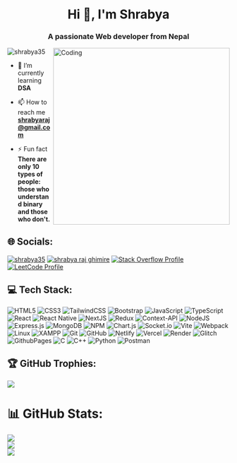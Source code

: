 <h1 align="center">Hi 👋, I'm Shrabya</h1>
<h3 align="center">A passionate Web developer from Nepal</h3>
<img align="right" alt="Coding" width="400" src="https://media.tenor.com/qJ5evVs-_uUAAAAC/coding.gif">

<p align="left"> <img src="https://komarev.com/ghpvc/?username=shrabya35&label=Profile%20views&color=0e75b6&theme=radical&style=flat" alt="shrabya35" /> </p>

- 🌱 I’m currently learning **DSA**

- 📫 How to reach me **shrabyaraj@gmail.com**

- ⚡ Fun fact **There are only 10 types of people: those who understand binary and those who don't.** 

## 🌐 Socials:
<p align="left">
<a href="https://instagram.com/shrabya35" target="blank"><img align="center" src="https://img.shields.io/badge/Instagram-%23E4405F.svg?logo=Instagram&logoColor=white" alt="shrabya35" /></a>
 <a href="https://www.linkedin.com/in/shrabya-raj-ghimire-b0ab91239/" target="blank"><img align="center" src="https://img.shields.io/badge/LinkedIn-%230077B5.svg?logo=linkedin&logoColor=white" alt="shrabya raj ghimire" /></a>
<a href="https://stackoverflow.com/users/17516073/shrabya" target="blank"> <img align="center" src="https://img.shields.io/badge/StackOverflow-FE7A16?logo=stackoverflow&logoColor=white" alt="Stack Overflow Profile" /></a>
<a href="https://leetcode.com/u/Shrabya35/" target="blank"><img align="center" src="https://img.shields.io/badge/LeetCode-FFA116?logo=leetcode&logoColor=white" alt="LeetCode Profile" /></a>
</p>

## 💻 Tech Stack:
![HTML5](https://img.shields.io/badge/html5-%23E34F26.svg?style=flat-square&logo=html5&logoColor=white)
![CSS3](https://img.shields.io/badge/css3-%231572B6.svg?style=flat-square&logo=css3&logoColor=white)
![TailwindCSS](https://img.shields.io/badge/Tailwind_CSS-38B2AC.svg?style=flat-square&logo=tailwind-css&logoColor=white)
![Bootstrap](https://img.shields.io/badge/bootstrap-%238511FA.svg?style=flat-square&logo=bootstrap&logoColor=white)
![JavaScript](https://img.shields.io/badge/javascript-%23323330.svg?style=flat-square&logo=javascript&logoColor=%23F7DF1E)
![TypeScript](https://img.shields.io/badge/TypeScript-3178C6.svg?style=flat-square&logo=typescript&logoColor=white)
![React](https://img.shields.io/badge/react-%2320232a.svg?style=flat-square&logo=react&logoColor=%2361DAFB)
![React Native](https://img.shields.io/badge/react_native-%2320232a.svg?style=flat-square&logo=react&logoColor=%2361DAFB) 
![NextJS](https://img.shields.io/badge/Next.js-000000.svg?style=flat-square&logo=next.js&logoColor=white)
![Redux](https://img.shields.io/badge/Redux-%23593d88.svg?style=flat-square&logo=redux&logoColor=white)
![Context-API](https://img.shields.io/badge/Context--Api-000000?style=flat-square&logo=react)
![NodeJS](https://img.shields.io/badge/node.js-6DA55F?style=flat-square&logo=node.js&logoColor=white)
![Express.js](https://img.shields.io/badge/express.js-%23404d59.svg?style=flat-square&logo=express&logoColor=%2361DAFB)
![MongoDB](https://img.shields.io/badge/MongoDB-%234ea94b.svg?style=flat-square&logo=mongodb&logoColor=white) 
![NPM](https://img.shields.io/badge/NPM-%23CB3837.svg?style=flat-square&logo=npm&logoColor=white) 
![Chart.js](https://img.shields.io/badge/chart.js-F5788D.svg?style=flat-square&logo=chart.js&logoColor=white) 
![Socket.io](https://img.shields.io/badge/Socket.io-black?style=flat-square&logo=socket.io&badgeColor=010101) 
![Vite](https://img.shields.io/badge/vite-%23646CFF.svg?style=flat-square&logo=vite&logoColor=white) 
![Webpack](https://img.shields.io/badge/webpack-%238DD6F9.svg?style=flat-square&logo=webpack&logoColor=black)
![Linux](https://img.shields.io/badge/Linux-FCC624?style=flat-square&logo=linux&logoColor=black)
![XAMPP](https://img.shields.io/badge/XAMPP-%23F7A81B.svg?style=flat-square&logo=xampp&logoColor=white)
![Git](https://img.shields.io/badge/git-%23F05033.svg?style=flat-square&logo=git&logoColor=white) 
![GitHub](https://img.shields.io/badge/github-%23121011.svg?style=flat-square&logo=github&logoColor=white) 
![Netlify](https://img.shields.io/badge/netlify-%23000000.svg?style=flat-square&logo=netlify&logoColor=#00C7B7) 
![Vercel](https://img.shields.io/badge/vercel-%23000000.svg?style=flat-square&logo=vercel&logoColor=white) 
![Render](https://img.shields.io/badge/Render-%46E3B7.svg?style=flat-square&logo=render&logoColor=white) 
![Glitch](https://img.shields.io/badge/glitch-%233333FF.svg?style=flat-square&logo=glitch&logoColor=white) 
![GithubPages](https://img.shields.io/badge/github%20pages-121013?style=flat-square&logo=github&logoColor=white) 
![C](https://img.shields.io/badge/c-%2300599C.svg?style=flat-square&logo=c&logoColor=white) 
![C++](https://img.shields.io/badge/c++-%2300599C.svg?style=flat-square&logo=c%2B%2B&logoColor=white) 
![Python](https://img.shields.io/badge/python-3670A0?style=flat-square&logo=python&logoColor=ffdd54) 
![Postman](https://img.shields.io/badge/Postman-FF6C37?style=flat-square&logo=postman&logoColor=white)


## 🏆 GitHub Trophies:
![](https://github-profile-trophy.vercel.app/?username=Shrabya35&theme=radical&no-frame=false&no-bg=true&margin-w=4)

# 📊 GitHub Stats:
![](https://github-readme-stats.vercel.app/api/top-langs/?username=shrabya35&theme=dark&layout=compact&count_private=false)<br/>
![](https://github-readme-stats.vercel.app/api?username=shrabya35&theme=dark&hide_border=false&include_all_commits=false&count_private=false)<br/>
![](https://github-readme-streak-stats.herokuapp.com/?user=shrabya35&theme=dark&hide_border=false)



